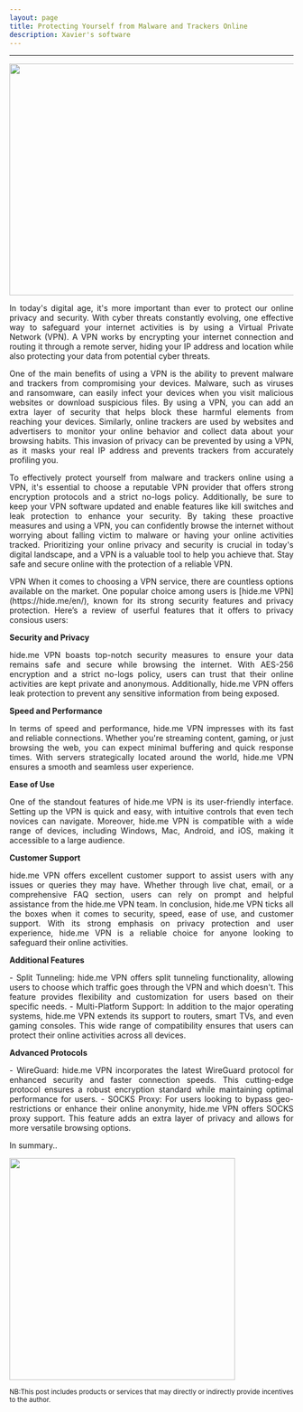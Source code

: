 ```yaml
---
layout: page
title: Protecting Yourself from Malware and Trackers Online
description: Xavier's software
---
```


---
<p align="center">
<img width="640" height="410" src="https://i.sstatic.net/BOyGEfGz.webp">
</p>

<p align="justify">
In today's digital age,  it's more important than ever to protect our online privacy and security. With cyber threats constantly evolving, one effective way to safeguard your internet activities is by using a Virtual Private Network (VPN). A VPN works by encrypting your internet connection and routing it through a remote server, hiding your IP address and location while also protecting your data from potential cyber threats. 
</p>

<p align="justify">
One of the main benefits of using a VPN is the ability to prevent malware and trackers from compromising your devices. Malware, such as viruses and ransomware, can easily infect your devices when you visit malicious websites or download suspicious files. By using a VPN, you can add an extra layer of security that helps block these harmful elements from reaching your devices. Similarly, online trackers are used by websites and advertisers to monitor your online behavior and collect data about your browsing habits. This invasion of privacy can be prevented by using a VPN, as it masks your real IP address and prevents trackers from accurately profiling you.
</p>

<p align="justify">
To effectively protect yourself from malware and trackers online using a VPN, it's essential to choose a reputable VPN provider that offers strong encryption protocols and a strict no-logs policy. Additionally, be sure to keep your VPN software updated and enable features like kill switches and leak protection to enhance your security. By taking these proactive measures and using a VPN, you can confidently browse the internet without worrying about falling victim to malware or having your online activities tracked. Prioritizing your online privacy and security is crucial in today's digital landscape, and a VPN is a valuable tool to help you achieve that. Stay safe and secure online with the protection of a reliable VPN.
 </p> 
 
<p align="justify">
VPN When it comes to choosing a VPN service, there are countless options available on the market. One popular choice among users is [hide.me VPN](https://hide.me/en/), known for its strong security features and privacy protection. Here’s a review of userful features that it offers to privacy consious users:
</p>  


 

 **Security and Privacy**
 <p align="justify">
 hide.me VPN boasts top-notch security measures to ensure your data remains safe and secure while browsing the internet. With AES-256 encryption and a strict no-logs policy, users can trust that their online activities are kept private and anonymous. Additionally, hide.me VPN offers leak protection to prevent any sensitive information from being exposed. 
</p> 


 
**Speed and Performance**
<p align="justify">
In terms of speed and performance, hide.me VPN impresses with its fast and reliable connections. Whether you're streaming content, gaming, or just browsing the web, you can expect minimal buffering and quick response times. With servers strategically located around the world, hide.me VPN ensures a smooth and seamless user experience. 
</p>  


 
**Ease of Use**
<p align="justify">
One of the standout features of hide.me VPN is its user-friendly interface. Setting up the VPN is quick and easy, with intuitive controls that even tech novices can navigate. Moreover, hide.me VPN is compatible with a wide range of devices, including Windows, Mac, Android, and iOS, making it accessible to a large audience. 
</p>  

<p align="justify">
 
**Customer Support**
<p align="justify">
 hide.me VPN offers excellent customer support to assist users with any issues or queries they may have. Whether through live chat, email, or a comprehensive FAQ section, users can rely on prompt and helpful assistance from the hide.me VPN team. In conclusion, hide.me VPN ticks all the boxes when it comes to security, speed, ease of use, and customer support. With its strong emphasis on privacy protection and user experience, hide.me VPN is a reliable choice for anyone looking to safeguard their online activities.
</p>


 
**Additional Features**
<p align="justify">
- Split Tunneling: hide.me VPN offers split tunneling functionality, allowing users to choose which traffic goes through the VPN and which doesn't. This feature provides flexibility and customization for users based on their specific needs.
- Multi-Platform Support: In addition to the major operating systems, hide.me VPN extends its support to routers, smart TVs, and even gaming consoles. This wide range of compatibility ensures that users can protect their online activities across all devices.
</p>
  
  
   
**Advanced Protocols**
<p align="justify">
- WireGuard: hide.me VPN incorporates the latest WireGuard protocol for enhanced security and faster connection speeds. This cutting-edge protocol ensures a robust encryption standard while maintaining optimal performance for users.
- SOCKS Proxy: For users looking to bypass geo-restrictions or enhance their online anonymity, hide.me VPN offers SOCKS proxy support. This feature adds an extra layer of privacy and allows for more versatile browsing options.
</p>  

In summary..

<img width="400" height="393" src="https://i.sstatic.net/JpadVg02.webp">

 <sup>NB:This post includes products or services that may directly or indirectly provide incentives to the author.<sup></sup>




